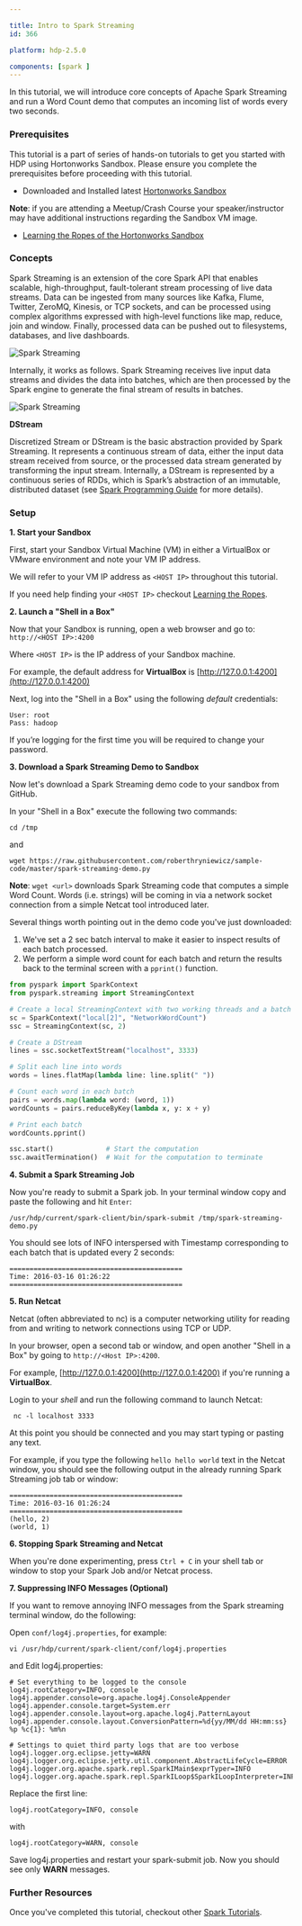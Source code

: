 ```yaml
---

title: Intro to Spark Streaming
id: 366

platform: hdp-2.5.0

components: [spark ]
---
```


In this tutorial, we will introduce core concepts of Apache Spark Streaming and run a Word Count demo that computes an incoming list of words every two seconds.

### Prerequisites

This tutorial is a part of series of hands-on tutorials to get you started with HDP using Hortonworks Sandbox. Please ensure you complete the prerequisites before proceeding with this tutorial.

*   Downloaded and Installed latest [Hortonworks Sandbox](http://hortonworks.com/products/hortonworks-sandbox/#install)

**Note**: if you are attending a Meetup/Crash Course your speaker/instructor may have additional instructions regarding the Sandbox VM image.

*   [Learning the Ropes of the Hortonworks Sandbox](http://hortonworks.com/hadoop-tutorial/learning-the-ropes-of-the-hortonworks-sandbox/)

### Concepts

Spark Streaming is an extension of the core Spark API that enables scalable, high-throughput, fault-tolerant stream processing of live data streams. Data can be ingested from many sources like Kafka, Flume, Twitter, ZeroMQ, Kinesis, or TCP sockets, and can be processed using complex algorithms expressed with high-level functions like map, reduce, join and window. Finally, processed data can be pushed out to filesystems, databases, and live dashboards.

![Spark Streaming](http://spark.apache.org/docs/1.6.0/img/streaming-arch.png)

Internally, it works as follows. Spark Streaming receives live input data streams and divides the data into batches, which are then processed by the Spark engine to generate the final stream of results in batches.

![Spark Streaming](http://spark.apache.org/docs/1.6.0/img/streaming-flow.png)

**DStream**

Discretized Stream or DStream is the basic abstraction provided by Spark Streaming. It represents a continuous stream of data, either the input data stream received from source, or the processed data stream generated by transforming the input stream. Internally, a DStream is represented by a continuous series of RDDs, which is Spark’s abstraction of an immutable, distributed dataset (see [Spark Programming Guide](http://spark.apache.org/docs/1.6.0/programming-guide.html#resilient-distributed-datasets-rdds) for more details).

### Setup

**1. Start your Sandbox**

First, start your Sandbox Virtual Machine (VM) in either a VirtualBox or VMware environment and note your VM IP address.

We will refer to your VM IP address as `<HOST IP>` throughout this tutorial.

If you need help finding your `<HOST IP>` checkout [Learning the Ropes](http://hortonworks.com/hadoop-tutorial/learning-the-ropes-of-the-hortonworks-sandbox/#learn-host-address-environment).

**2. Launch a "Shell in a Box"**

Now that your Sandbox is running, open a web browser and go to: `http://<HOST IP>:4200`

Where `<HOST IP>` is the IP address of your Sandbox machine.

For example, the default address for **VirtualBox** is [http://127.0.0.1:4200](http://127.0.0.1:4200)

Next, log into the "Shell in a Box" using the following *default* credentials: <br>

~~~
User: root
Pass: hadoop
~~~

If you’re logging for the first time you will be required to change your password.

**3. Download a Spark Streaming Demo to Sandbox**

Now let's download a Spark Streaming demo code to your sandbox from GitHub.

In your "Shell in a Box" execute the following two commands:

~~~
cd /tmp
~~~

and

~~~
wget https://raw.githubusercontent.com/roberthryniewicz/sample-code/master/spark-streaming-demo.py
~~~

**Note**: `wget <url>` downloads Spark Streaming code that computes a simple Word Count. Words (i.e. strings) will be coming in via a network socket connection from a simple Netcat tool introduced later.

Several things worth pointing out in the demo code you've just downloaded:
1. We've set a 2 sec batch interval to make it easier to inspect results of each batch processed.
2. We perform a simple word count for each batch and return the results back to the terminal screen with a `pprint()` function.


~~~ python
from pyspark import SparkContext
from pyspark.streaming import StreamingContext

# Create a local StreamingContext with two working threads and a batch interval of 2 seconds
sc = SparkContext("local[2]", "NetworkWordCount")
ssc = StreamingContext(sc, 2)

# Create a DStream
lines = ssc.socketTextStream("localhost", 3333)

# Split each line into words
words = lines.flatMap(lambda line: line.split(" "))

# Count each word in each batch
pairs = words.map(lambda word: (word, 1))
wordCounts = pairs.reduceByKey(lambda x, y: x + y)

# Print each batch
wordCounts.pprint()

ssc.start()             # Start the computation
ssc.awaitTermination()  # Wait for the computation to terminate
~~~

**4. Submit a Spark Streaming Job**

Now you're ready to submit a Spark job. In your terminal window copy and paste the following and hit `Enter`:

~~~
/usr/hdp/current/spark-client/bin/spark-submit /tmp/spark-streaming-demo.py
~~~

You should see lots of INFO interspersed with Timestamp corresponding to each batch that is updated every 2 seconds:

~~~
===========================================
Time: 2016-03-16 01:26:22
===========================================
~~~

**5. Run Netcat**

Netcat (often abbreviated to nc) is a computer networking utility for reading from and writing to network connections using TCP or UDP.

In your browser, open a second tab or window, and open another "Shell in a Box" by going to `http://<Host IP>:4200`.

For example, [http://127.0.0.1:4200](http://127.0.0.1:4200) if you're running a **VirtualBox**.

Login to your *shell* and run the following command to launch Netcat:

~~~
 nc -l localhost 3333
~~~

At this point you should be connected and you may start typing or pasting any text.

For example, if you type the following `hello hello world` text in the Netcat window, you should see the following output in the already running Spark Streaming job tab or window:

~~~
===========================================
Time: 2016-03-16 01:26:24
===========================================
(hello, 2)
(world, 1)
~~~

**6. Stopping Spark Streaming and Netcat**

When you're done experimenting, press `Ctrl + C` in your  shell tab or window to stop your Spark Job and/or Netcat process.

**7. Suppressing INFO Messages (Optional)**

If you want to remove annoying INFO messages from the Spark streaming terminal window, do the following:

Open `conf/log4j.properties`, for example:

~~~
vi /usr/hdp/current/spark-client/conf/log4j.properties
~~~

and Edit log4j.properties:

~~~
# Set everything to be logged to the console
log4j.rootCategory=INFO, console
log4j.appender.console=org.apache.log4j.ConsoleAppender
log4j.appender.console.target=System.err
log4j.appender.console.layout=org.apache.log4j.PatternLayout
log4j.appender.console.layout.ConversionPattern=%d{yy/MM/dd HH:mm:ss} %p %c{1}: %m%n

# Settings to quiet third party logs that are too verbose
log4j.logger.org.eclipse.jetty=WARN
log4j.logger.org.eclipse.jetty.util.component.AbstractLifeCycle=ERROR
log4j.logger.org.apache.spark.repl.SparkIMain$exprTyper=INFO
log4j.logger.org.apache.spark.repl.SparkILoop$SparkILoopInterpreter=INFO
~~~

Replace the first line:

~~~
log4j.rootCategory=INFO, console
~~~

  with

~~~
log4j.rootCategory=WARN, console
~~~

Save log4j.properties and restart your spark-submit job. Now you should see only **WARN** messages.

### Further Resources

Once you've completed this tutorial, checkout other [Spark Tutorials](http://hortonworks.com/hadoop/spark/#tutorials).
